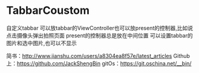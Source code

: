 # TabbarCoustom
自定义tabbar
可以放tabbar的ViewController也可以放present的控制器,比如说点击摄像头弹出拍照页面
present的控制器总是放在中间位置
可以设置tabbar的图片和选中图片,也可以不显示


简书：http://www.jianshu.com/users/a8304ea8f57e/latest_articles
Github上：https://github.com/JackShengBin 
gitOs：https://git.oschina.net/__bin/
